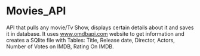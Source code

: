 # Movies_API
API that pulls any movie/Tv Show, displays certain details about it and saves it in database.
It uses www.omdbapi.com website to get information and creates a SQlite file with Tables: Title, Release date, Director, Actors, Number of Votes on IMDB, Rating On IMDB.
